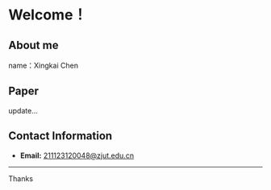 # Welcome！

## About me
name：Xingkai Chen

## Paper
update...

## Contact Information

- **Email:** 211123120048@zjut.edu.cn

---

Thanks
